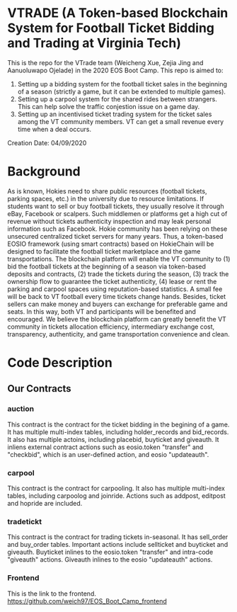# VTRADE (A Token-based Blockchain System for Football Ticket Bidding and Trading at Virginia Tech)
This is the repo for the VTrade team (Weicheng Xue, Zejia Jing and Aanuoluwapo Ojelade) in the 2020 EOS Boot Camp. This repo is aimed to:

1. Setting up a bidding system for the football ticket sales in the beginning of a season (strictly a game, but it can be extended to multiple games).
2. Setting up a carpool system for the shared rides between strangers. This can help solve the traffic conjestion issue on a game day.
3. Setting up an incentivised ticket trading system for the ticket sales among the VT community members. VT can get a small revenue every time when a deal occurs.

Creation Date: 04/09/2020

# Background
As is known, Hokies need to share public resources (football tickets, parking spaces, etc.) in the university due to resource limitations. If students want to sell or buy football tickets, they usually resolve it through eBay, Facebook or scalpers. Such middlemen or platforms get a high cut of revenue without tickets authenticity inspection and may leak personal information such as Facebook. Hokie community has been relying on these unsecured centralized ticket servers for many years. Thus, a token-based EOSIO framework (using smart contracts) based on HokieChain will be designed to facilitate the football ticket marketplace and the game transportations. The blockchain platform will enable the VT community to (1) bid the football tickets at the beginning of a season via token-based deposits and contracts,  (2) trade the tickets during the season, (3) track the ownership flow to guarantee the ticket authenticity, (4) lease or rent the parking and carpool spaces using reputation-based statistics. A small fee will be back to VT football every time tickets change hands. Besides, ticket sellers can make money and buyers can exchange for preferable game and seats. In this way, both VT and participants will be benefited and encouraged. We believe the blockchain platform can greatly benefit the VT community in tickets allocation efficiency, intermediary exchange cost, transparency, authenticity, and game transportation convenience and clean.

# Code Description

## Our Contracts

### auction
This contract is the contract for the ticket bidding in the begining of a game. It has multiple multi-index tables, including holder_records and bid_records. It also has multiple actoins, including placebid, buyticket and giveauth. It inliens external contract actions such as eosio.token "transfer" and "checkbid", which is an user-defined action, and eosio "updateauth". 

### carpool
This contract is the contract for carpooling. It also has multiple multi-index tables, including carpoolog and joinride. Actions such as addpost, editpost and hopride are included.

### tradetickt
This contract is the contract for trading tickets in-seasonal. It has sell_order and buy_order tables. Important actions include sellticket and buyticket and giveauth. Buyticket inlines to the eosio.token "transfer" and intra-code "giveauth" actions. Giveauth inlines to the eosio "updateauth" actions.

### Frontend
This is the link to the frontend. https://github.com/weich97/EOS_Boot_Camp_frontend
